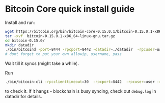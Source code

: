 Bitcoin Core quick install guide
================================

Install and run:

```bash
wget https://bitcoin.org/bin/bitcoin-core-0.15.0.1/bitcoin-0.15.0.1-x86_64-linux-gnu.tar.gz
tar -xvf  bitcoin-0.15.0.1-x86_64-linux-gnu.tar.gz 
cd bitcoin-0.15.0/
mkdir datadir
./bin/bitcoind -port=8444 -rpcport=8442 -datadir=./datadir  -rpcuser=user  -rpcpassword=pass -rpcbind=0.0.0.0  -rpcallowip=44.33.22.11
# dont forget to put your own allowip, username, pass
```

Wait till it syncs (might take a while).

Run 

```bash
./bin/bitcoin-cli -rpcclienttimeout=30  -rpcport=8442  -rpcuser=user -rpcpassword=pass     getblockchaininfo
```

to check it. If it hangs - blockchain is busy syncing, check out `debug.log` in datadir for details.